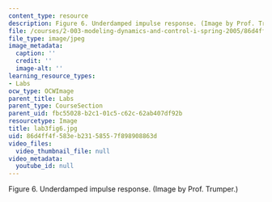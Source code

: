 ```yaml
---
content_type: resource
description: Figure 6. Underdamped impulse response. (Image by Prof. Trumper.)
file: /courses/2-003-modeling-dynamics-and-control-i-spring-2005/86d4ff4f583eb23158557f898908863d_lab3fig6.jpg
file_type: image/jpeg
image_metadata:
  caption: ''
  credit: ''
  image-alt: ''
learning_resource_types:
- Labs
ocw_type: OCWImage
parent_title: Labs
parent_type: CourseSection
parent_uid: fbc55028-b2c1-01c5-c62c-62ab407df92b
resourcetype: Image
title: lab3fig6.jpg
uid: 86d4ff4f-583e-b231-5855-7f898908863d
video_files:
  video_thumbnail_file: null
video_metadata:
  youtube_id: null
---
```

Figure 6. Underdamped impulse response. (Image by Prof. Trumper.)

